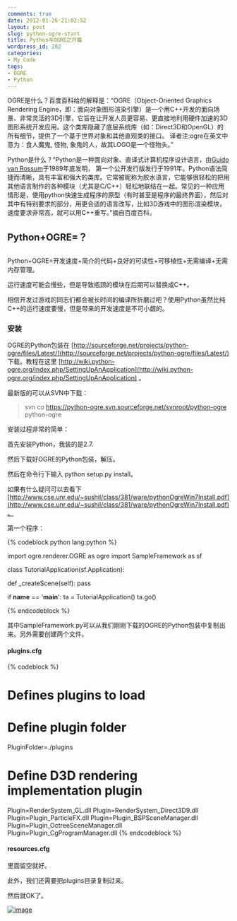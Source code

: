```yaml
---
comments: true
date: 2012-01-26 21:02:52
layout: post
slug: python-ogre-start
title: Python与OGRE之开篇
wordpress_id: 282
categories:
- My Code
tags:
- OGRE
- Python
---
```


OGRE是什么？百度百科给的解释是：“OGRE（Object-Oriented Graphics Rendering Engine，即：面向对象图形渲染引擎）是一个用C++开发的面向场景、非常灵活的3D引擎，它旨在让开发人员更容易、更直接地利用硬件加速的3D图形系统开发应用。这个类库隐藏了底层系统库（如：Direct3D和OpenGL）的所有细节，提供了一个基于世界对象和其他直观类的接口。 译者注:ogre在英文中意为：食人魔鬼, 怪物, 象鬼的人，故其LOGO是一个怪物头。”

Python是什么？“Python是一种面向对象、直译式计算机程序设计语言，由[Guido van Rossum](http://baike.baidu.com/view/2975166.htm)于1989年底发明， 第一个公开发行版发行于1991年。Python语法简捷而清晰，具有丰富和强大的类库。它常被昵称为胶水语言，它能够很轻松的把用其他语言制作的各种模块（尤其是C/C++）轻松地联结在一起。常见的一种应用情形是，使用python快速生成程序的原型（有时甚至是程序的最终界面），然后对其中有特别要求的部分，用更合适的语言改写，比如3D游戏中的图形渲染模块，速度要求非常高，就可以用C++重写。”摘自百度百科。


## Python+OGRE=？


<!-- more -->


## 


Python+OGRE=开发速度+简介的代码+良好的可读性+可移植性+无需编译+无需内存管理。

运行速度可能会慢些，但是导致瓶颈的模块在后期可以替换成C++。

相信开发过游戏的同志们都会被长时间的编译所折磨过吧？使用Python虽然比纯C++的运行速度要慢，但是带来的开发速度是不可小觑的。


### 安装


OGRE的Python包装在 [http://sourceforge.net/projects/python-ogre/files/Latest/](http://sourceforge.net/projects/python-ogre/files/Latest/) 下载。教程在这里 [http://wiki.python-ogre.org/index.php/SettingUpAnApplication](http://wiki.python-ogre.org/index.php/SettingUpAnApplication) 。

最新版的可以从SVN中下载：


> svn co https://python-ogre.svn.sourceforge.net/svnroot/python-ogre python-ogre


安装过程非常的简单：

首先安装Python，我装的是2.7.

然后下载好OGRE的Python包装，解压。

然后在命令行下输入 python setup.py install。

如果有什么疑问可以去看下 [http://www.cse.unr.edu/~sushil/class/381/ware/pythonOgreWin7Install.pdf](http://www.cse.unr.edu/~sushil/class/381/ware/pythonOgreWin7Install.pdf)。

第一个程序：


{% codeblock python lang:python %}

import ogre.renderer.OGRE as ogre
import SampleFramework as sf

class TutorialApplication(sf.Application):

   def _createScene(self):
       pass

if __name__ == '__main__':
   ta = TutorialApplication()
   ta.go()


{% endcodeblock %}


其中SampleFramework.py可以从我们刚刚下载的OGRE的Python包装中复制出来。另外需要创建两个文件。


#### plugins.cfg




> 

{% codeblock %}
# Defines plugins to load

# Define plugin folder
PluginFolder=./plugins

# Define D3D rendering implementation plugin
Plugin=RenderSystem_GL.dll
Plugin=RenderSystem_Direct3D9.dll
Plugin=Plugin_ParticleFX.dll
Plugin=Plugin_BSPSceneManager.dll
Plugin=Plugin_OctreeSceneManager.dll
Plugin=Plugin_CgProgramManager.dll
{% endcodeblock %}






#### resources.cfg


里面留空就好。

此外，我们还需要把plugins目录复制过来。

然后就OK了。

[![image](http://www.everet.org/wp-content/uploads/2012/01/image_thumb3.png)](http://www.everet.org/wp-content/uploads/2012/01/image3.png)
